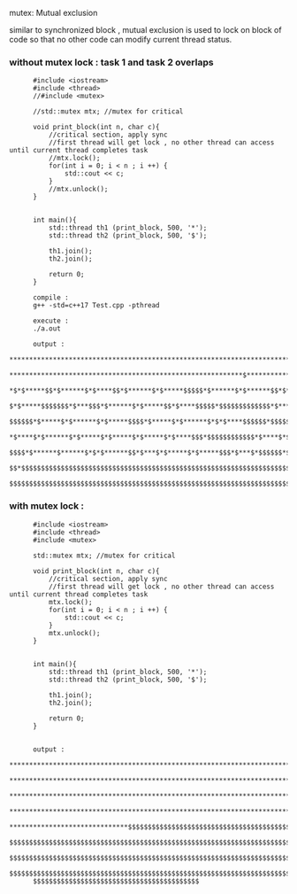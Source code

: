 mutex: Mutual exclusion

similar to synchronized block , 
mutual exclusion is used to lock on block of code so that no other code can modify current thread status.


### without mutex lock : task 1 and task 2 overlaps

          #include <iostream>
          #include <thread>
          //#include <mutex>

          //std::mutex mtx; //mutex for critical

          void print_block(int n, char c){
              //critical section, apply sync
              //first thread will get lock , no other thread can access until current thread completes task
              //mtx.lock();
              for(int i = 0; i < n ; i ++) {
                  std::cout << c;
              }
              //mtx.unlock();
          }


          int main(){
              std::thread th1 (print_block, 500, '*');
              std::thread th2 (print_block, 500, '$');

              th1.join();
              th2.join();

              return 0;
          }
          
          compile : 
          g++ -std=c++17 Test.cpp -pthread
          
          execute :
          ./a.out
          
          output : 
          *********************************************************************************************************
          ***********************************************************$************$*****$$$$$$*$**********$$$$*$****
          *$*$*****$$*$******$*$****$$*$******$*$*****$$$$$*$******$*$******$$*$*****$*$*****$$*$$$$$$$$$$$$*$$$$$*$***$
          $*$*****$$$$$$$*$***$$$*$******$*$*****$$*$****$$$$$*$$$$$$$$$$$$$*$******$****$*$*****$$$$$*$*****$$*
          $$$$$$*$*****$*$******$*$*****$$$$*$*****$*$******$*$*$****$$$$$$*$$$$$$$$$$$$*$*****$****$*$***$*$****$$$$
          *$****$*$******$*$*****$*$*****$*$*****$*$****$$$*$$$$$$$$$$$$*$****$*$***$*$$$$*$*****$*$$*$*****$*$*$*$$$
          $$$$*$******$******$*$*$******$$*$***$*$*****$*$*****$$$*$***$*$$$$$$*$*****$*$*$*$$$$$$$*$*****$*$*****$*$*
          $$*$$$$$$$$$$$$$$$$$$$$$$$$$$$$$$$$$$$$$$$$$$$$$$$$$$$$$$$$$$$$$$$$$$$$$$$$$$$$$$$$$$$$$$$$$$$$$$$$$$$$$$$$$$$$$
          $$$$$$$$$$$$$$$$$$$$$$$$$$$$$$$$$$$$$$$$$$$$$$$$$$$$$$$$$$$$$$$$$$$$$$$$$$$$$$$$$$$$$$$$$$$$$$$$$$$$$$$
          
          
          
### with mutex lock : 

          #include <iostream>
          #include <thread>
          #include <mutex>

          std::mutex mtx; //mutex for critical

          void print_block(int n, char c){
              //critical section, apply sync
              //first thread will get lock , no other thread can access until current thread completes task
              mtx.lock();
              for(int i = 0; i < n ; i ++) {
                  std::cout << c;
              }
              mtx.unlock();
          }


          int main(){
              std::thread th1 (print_block, 500, '*');
              std::thread th2 (print_block, 500, '$');

              th1.join();
              th2.join();

              return 0;
          }


          output : 
          ******************************************************************************************************************
          *********************************************************************************************************************
          *********************************************************************************************************************
          **************************************************************************************************************************
          ******************************$$$$$$$$$$$$$$$$$$$$$$$$$$$$$$$$$$$$$$$$$$$$$$$$$$$$$$$$$$$$$$$$$$$$$$$$$$$$$$$$$$$$$$$$$$$$
          $$$$$$$$$$$$$$$$$$$$$$$$$$$$$$$$$$$$$$$$$$$$$$$$$$$$$$$$$$$$$$$$$$$$$$$$$$$$$$$$$$$$$$$$$$$$$$$$$$$$$$$$$$$$$$$$$$$$$$$$$$
          $$$$$$$$$$$$$$$$$$$$$$$$$$$$$$$$$$$$$$$$$$$$$$$$$$$$$$$$$$$$$$$$$$$$$$$$$$$$$$$$$$$$$$$$$$$$$$$$$$$$$$$$$$$$$$$$$$$$$$$$$$
          $$$$$$$$$$$$$$$$$$$$$$$$$$$$$$$$$$$$$$$$$$$$$$$$$$$$$$$$$$$$$$$$$$$$$$$$$$$$$$$$$$$$$$$$$$$$$$$$$$$$$$$$$$$$$$$$$$$$$$$$$$
          $$$$$$$$$$$$$$$$$$$$$$$$$$$$$$$$$$$$$$$$$$
          
          
          
